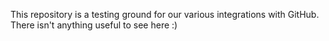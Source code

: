 This repository is a testing ground for our various integrations with GitHub. There isn't anything useful to see here :)


